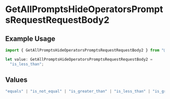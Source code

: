 # GetAllPromptsHideOperatorsPromptsRequestRequestBody2

## Example Usage

```typescript
import { GetAllPromptsHideOperatorsPromptsRequestRequestBody2 } from "@orq-ai/node/models/operations";

let value: GetAllPromptsHideOperatorsPromptsRequestRequestBody2 =
  "is_less_than";
```

## Values

```typescript
"equals" | "is_not_equal" | "is_greater_than" | "is_less_than" | "is_greater_than_or_equal_to" | "is_less_than_or_equal_to" | "is_between" | "is_empty" | "is_not_empty"
```